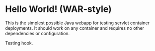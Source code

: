 Hello World! (WAR-style)
===============

This is the simplest possible Java webapp for testing servlet container deployments.  It should work on any container and requires no other dependencies or configuration.

Testing hook.
